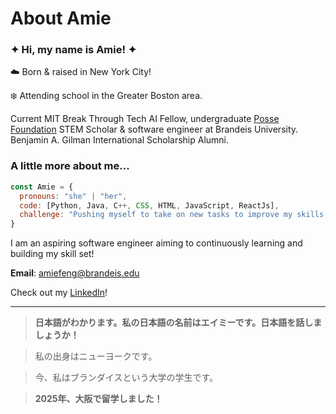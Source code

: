 # About Amie
<!---<![giphy](https://github.com/user-attachments/assets/294358b1-246d-44ad-9860-d27066d8b70c)>-->

### ✦ Hi, my name is **Amie**! ✦

☁️ Born & raised in New York City!

❄️ Attending school in the Greater Boston area. 

Current MIT Break Through Tech AI Fellow, undergraduate [Posse Foundation](https://www.possefoundation.org/) STEM Scholar & software engineer at Brandeis University. 
Benjamin A. Gilman International Scholarship Alumni.

### A little more about me...
```javascript
const Amie = {
  pronouns: "she" | "her",
  code: [Python, Java, C++, CSS, HTML, JavaScript, ReactJs],
  challenge: "Pushing myself to take on new tasks to improve my skills and build off of experience."
}
```
I am an aspiring software engineer aiming to continuously learning and building my skill set! 

**Email**: amiefeng@brandeis.edu

Check out my [LinkedIn](www.linkedin.com/in/amie-feng)!

---
> **日本語がわかります。私の日本語の名前はエイミーです。日本語を話しましょうか！**

> 私の出身はニューヨークです。

> 今、私はブランダイスという大学の学生です。

> **2025年、大阪で留学しました！**

